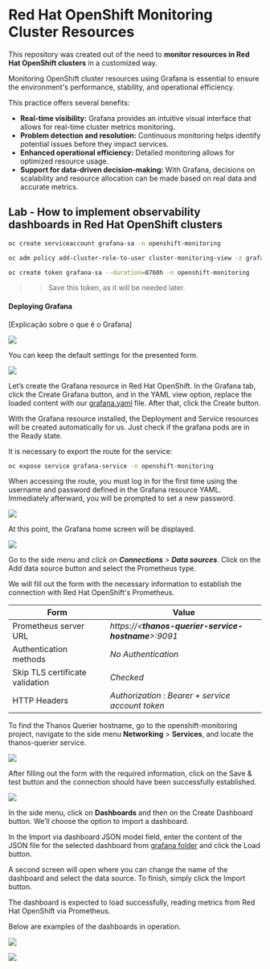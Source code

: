 # Red Hat OpenShift Monitoring Cluster Resources

This repository was created out of the need to **monitor resources in Red Hat OpenShift clusters** in a customized way.

Monitoring OpenShift cluster resources using Grafana is essential to ensure the environment's performance, stability, and operational efficiency.

This practice offers several benefits:

* **Real-time visibility:** Grafana provides an intuitive visual interface that allows for real-time cluster metrics monitoring.
* **Problem detection and resolution:** Continuous monitoring helps identify potential issues before they impact services.
* **Enhanced operational efficiency:** Detailed monitoring allows for optimized resource usage.
* **Support for data-driven decision-making:** With Grafana, decisions on scalability and resource allocation can be made based on real data and accurate metrics.


## Lab - How to implement observability dashboards in Red Hat OpenShift clusters


```bash
oc create serviceaccount grafana-sa -n openshift-monitoring
```


```bash
oc adm policy add-cluster-role-to-user cluster-monitoring-view -z grafana-sa
```


```bash
oc create token grafana-sa --duration=8760h -n openshift-monitoring
```
>>Save this token, as it will be needed later.


#### Deploying Grafana

[Explicação sobre o que é o Grafana]

![](images/grafana-operator.png)

You can keep the default settings for the presented form.

![](images/grafana-operator-details.png)

Let’s create the Grafana resource in Red Hat OpenShift. In the Grafana tab, click the Create Grafana button, and in the YAML view option, replace the loaded content with our [grafana.yaml](custom-resources/grafana/grafana.yaml) file. After that, click the Create button.

With the Grafana resource installed, the Deployment and Service resources will be created automatically for us. Just check if the grafana pods are in the Ready state.

It is necessary to export the route for the service:

```bash
oc expose service grafana-service -n openshift-monitoring
```

When accessing the route, you must log in for the first time using the username and password defined in the Grafana resource YAML. Immediately afterward, you will be prompted to set a new password.

![](images/grafana-login.png)

At this point, the Grafana home screen will be displayed.

![](images/grafana-home-page.png)

Go to the side menu and *click on **Connections** > **Data sources***. Click on the Add data source button and select the Prometheus type.

We will fill out the form with the necessary information to establish the connection with Red Hat OpenShift's Prometheus.

| Form                                 |    Value     |
| ----------------                 | ------- |
| Prometheus server URL            | *https://<**thanos-querier-service-hostname**>:9091*    |
| Authentication methods           | *No Authentication*     |
| Skip TLS certificate validation  | *Checked*    |
| HTTP Headers                     | *Authorization : Bearer + service account token*    |

To find the Thanos Querier hostname, go to the openshift-monitoring project, navigate to the side menu **Networking** > **Services**, and locate the thanos-querier service.

![](images/openshift-thanos-querier-service.png)

After filling out the form with the required information, click on the Save & test button and the connection should have been successfully established.

![](images/grafana-success-connection.png)

In the side menu, click on **Dashboards** and then on the Create Dashboard button. We’ll choose the option to import a dashboard.

In the Import via dashboard JSON model field, enter the content of the JSON file for the selected dashboard from [grafana folder](custom-resources/grafana/) and click the Load button.

A second screen will open where you can change the name of the dashboard and select the data source. To finish, simply click the Import button.

The dashboard is expected to load successfully, reading metrics from Red Hat OpenShift via Prometheus.

Below are examples of the dashboards in operation.

![](images/dashboard-views-nodes.png)


![](images/dashboard-views-nodes-list.png)